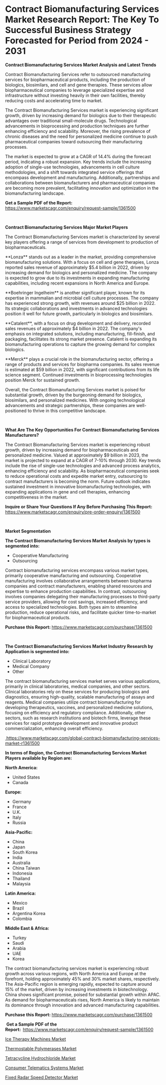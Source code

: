 <p><h1>Contract Biomanufacturing Services Market Research Report: The Key To Successful Business Strategy Forecasted for Period from 2024 - 2031</h1></p><p><strong>Contract Biomanufacturing Services Market Analysis and Latest Trends</strong></p>
<p><p>Contract Biomanufacturing Services refer to outsourced manufacturing services for biopharmaceutical products, including the production of biologics, biosimilars, and cell and gene therapies. These services allow biopharmaceutical companies to leverage specialized expertise and infrastructure without investing heavily in their own facilities, thereby reducing costs and accelerating time to market. </p><p>The Contract Biomanufacturing Services market is experiencing significant growth, driven by increasing demand for biologics due to their therapeutic advantages over traditional small-molecule drugs. Technological advancements in bioprocessing and production techniques are further enhancing efficiency and scalability. Moreover, the rising prevalence of chronic diseases and the need for personalized medicine continue to push pharmaceutical companies toward outsourcing their manufacturing processes.</p><p>The market is expected to grow at a CAGR of 14.4% during the forecast period, indicating a robust expansion. Key trends include the increasing adoption of single-use technologies, advancements in cell culture methodologies, and a shift towards integrated service offerings that encompass development and manufacturing. Additionally, partnerships and collaborations between biomanufacturers and pharmaceutical companies are becoming more prevalent, facilitating innovation and optimization in the biomanufacturing landscape.</p></p>
<p><strong>Get a Sample PDF of the Report:&nbsp;</strong> <a href="https://www.marketscagr.com/enquiry/request-sample/1361500?utm_campaign=1166&utm_medium=2&utm_source=Github&utm_content=ia&utm_term=05122024&utm_id=contract-biomanufacturing-services">https://www.marketscagr.com/enquiry/request-sample/1361500</a></p>
<p>&nbsp;</p>
<p><strong>Contract Biomanufacturing Services Major Market Players</strong></p>
<p><p>The Contract Biomanufacturing Services market is characterized by several key players offering a range of services from development to production of biopharmaceuticals. </p><p>**Lonza** stands out as a leader in the market, providing comprehensive biomanufacturing solutions. With a focus on cell and gene therapies, Lonza reported sales revenue of approximately $5.4 billion in 2022, driven by increasing demand for biologics and personalized medicine. The company is expected to grow due to its investments in expanding manufacturing capabilities, including recent expansions in North America and Europe.</p><p>**Boehringer Ingelheim** is another significant player, known for its expertise in mammalian and microbial cell culture processes. The company has experienced strong growth, with revenues around $25 billion in 2022. Its strategic collaborations and investments in advanced technologies position it well for future growth, particularly in biologics and biosimilars.</p><p>**Catalent**, with a focus on drug development and delivery, recorded sales revenues of approximately $4 billion in 2022. The company's emphasis on integrated solutions, including manufacturing, fill-finish, and packaging, facilitates its strong market presence. Catalent is expanding its biomanufacturing operations to capture the growing demand for complex biologics.</p><p>**Merck** plays a crucial role in the biomanufacturing sector, offering a range of products and services for biopharma companies. Its sales revenue is estimated at $59 billion in 2022, with significant contributions from its life science segment. Continued investments in bioprocessing technologies position Merck for sustained growth.</p><p>Overall, the Contract Biomanufacturing Services market is poised for substantial growth, driven by the burgeoning demand for biologics, biosimilars, and personalized medicines. With ongoing technological advancements and strategic partnerships, these companies are well-positioned to thrive in this competitive landscape.</p></p>
<p>&nbsp;</p>
<p><strong>What Are The Key Opportunities For Contract Biomanufacturing Services Manufacturers?</strong></p>
<p><p>The Contract Biomanufacturing Services market is experiencing robust growth, driven by increasing demand for biopharmaceuticals and personalized medicine. Valued at approximately $9 billion in 2023, the market is projected to expand at a CAGR of 7-10% through 2030. Key trends include the rise of single-use technologies and advanced process analytics, enhancing efficiency and scalability. As biopharmaceutical companies seek to reduce operational costs and expedite market entry, outsourcing to contract manufacturers is becoming the norm. Future outlook indicates sustained investment in innovative biomanufacturing technologies, with expanding applications in gene and cell therapies, enhancing competitiveness in the market.</p></p>
<p><strong>Inquire or Share Your Questions If Any Before Purchasing This Report:</strong> <a href="https://www.marketscagr.com/enquiry/pre-order-enquiry/1361500?utm_campaign=1166&utm_medium=2&utm_source=Github&utm_content=ia&utm_term=05122024&utm_id=contract-biomanufacturing-services">https://www.marketscagr.com/enquiry/pre-order-enquiry/1361500</a></p>
<p>&nbsp;</p>
<p><strong>Market Segmentation</strong></p>
<p><strong>The Contract Biomanufacturing Services Market Analysis by types is segmented into:</strong></p>
<p><ul><li>Cooperative Manufacturing</li><li>Outsourcing</li></ul></p>
<p><p>Contract biomanufacturing services encompass various market types, primarily cooperative manufacturing and outsourcing. Cooperative manufacturing involves collaborative arrangements between biopharma companies and contract manufacturers, enabling shared resources and expertise to enhance production capabilities. In contrast, outsourcing involves companies delegating their manufacturing processes to third-party service providers, allowing for cost savings, increased efficiency, and access to specialized technologies. Both types aim to streamline production, reduce operational risks, and facilitate quicker time-to-market for biopharmaceutical products.</p></p>
<p><strong>Purchase this Report:&nbsp;</strong><a href="https://www.marketscagr.com/purchase/1361500?utm_campaign=1166&utm_medium=2&utm_source=Github&utm_content=ia&utm_term=05122024&utm_id=contract-biomanufacturing-services">https://www.marketscagr.com/purchase/1361500</a></p>
<p>&nbsp;</p>
<p><strong>The Contract Biomanufacturing Services Market Industry Research by Application is segmented into:</strong></p>
<p><ul><li>Clinical Laboratory</li><li>Medical Company</li><li>Other</li></ul></p>
<p><p>The contract biomanufacturing services market serves various applications, primarily in clinical laboratories, medical companies, and other sectors. Clinical laboratories rely on these services for producing biologics and diagnostics, ensuring high-quality, scalable manufacturing of assays and reagents. Medical companies utilize contract biomanufacturing for developing therapeutics, vaccines, and personalized medicine solutions, focusing on efficiency and regulatory compliance. Additionally, other sectors, such as research institutions and biotech firms, leverage these services for rapid prototype development and innovative product commercialization, enhancing overall efficiency.</p></p>
<p><a href="https://www.marketscagr.com/global-contract-biomanufacturing-services-market-r1361500?utm_campaign=1166&utm_medium=2&utm_source=Github&utm_content=ia&utm_term=05122024&utm_id=contract-biomanufacturing-services">&nbsp;https://www.marketscagr.com/global-contract-biomanufacturing-services-market-r1361500</a></p>
<p><strong>In terms of Region, the Contract Biomanufacturing Services Market Players available by Region are:</strong></p>
<p>
    <p> <strong> North America: </strong>
        <ul>
            <li>United States</li>
            <li>Canada</li>
        </ul>
        </p> 
    <p> <strong> Europe: </strong>
        <ul>
            <li>Germany</li>
            <li>France</li>
            <li>U.K.</li>
            <li>Italy</li>
            <li>Russia</li>
        </ul>
        </p> 
    <p> <strong> Asia-Pacific: </strong>
        <ul>
            <li>China</li>
            <li>Japan</li>
            <li>South Korea</li>
            <li>India</li>
            <li>Australia</li>
            <li>China Taiwan</li>
            <li>Indonesia</li>
            <li>Thailand</li>
            <li>Malaysia</li>
        </ul>
        </p> 
    <p> <strong> Latin America: </strong>
        <ul>
            <li>Mexico</li>
            <li>Brazil</li>
            <li>Argentina Korea</li>
            <li>Colombia</li>
        </ul>
        </p> 
    <p> <strong> Middle East & Africa: </strong>
        <ul>
            <li>Turkey</li>
            <li>Saudi</li>
            <li>Arabia</li>
            <li>UAE</li>
            <li>Korea</li>
        </ul>
    </p>
    </p>
<p><p>The contract biomanufacturing services market is experiencing robust growth across various regions, with North America and Europe at the forefront, holding approximately 45% and 30% market shares, respectively. The Asia-Pacific region is emerging rapidly, expected to capture around 15% of the market, driven by increasing investments in biotechnology. China shows significant promise, poised for substantial growth within APAC. As demand for biopharmaceuticals rises, North America is likely to maintain its dominance through innovation and advanced manufacturing capabilities.</p></p>
<p><strong>Purchase this Report: </strong><a href="https://www.marketscagr.com/purchase/1361500?utm_campaign=1166&utm_medium=2&utm_source=Github&utm_content=ia&utm_term=05122024&utm_id=contract-biomanufacturing-services">https://www.marketscagr.com/purchase/1361500</a></p>
<p>&nbsp;<strong>Get a Sample PDF of the Report:&nbsp;&nbsp;</strong><a href="https://www.marketscagr.com/enquiry/request-sample/1361500?utm_campaign=1166&utm_medium=2&utm_source=Github&utm_content=ia&utm_term=05122024&utm_id=contract-biomanufacturing-services">https://www.marketscagr.com/enquiry/request-sample/1361500</a></p>
<p><strong></strong></p>
<p><p><a href="https://www.linkedin.com/pulse/ice-therapy-machines-market-analysis-future-growth-opportunities-a55wc?utm_campaign=1166&utm_medium=2&utm_source=Github&utm_content=ia&utm_term=05122024&utm_id=contract-biomanufacturing-services">Ice Therapy Machines Market</a></p><p><a href="https://issuu.com/reportprime-2/docs/thermostable-polymerases-market-size-2030.pptx?utm_campaign=1166&utm_medium=2&utm_source=Github&utm_content=ia&utm_term=05122024&utm_id=contract-biomanufacturing-services">Thermostable Polymerases Market</a></p><p><a href="https://www.linkedin.com/pulse/tetracycline-hydrochloride-market-report-size-revenue-forecast-hrume?utm_campaign=1166&utm_medium=2&utm_source=Github&utm_content=ia&utm_term=05122024&utm_id=contract-biomanufacturing-services">Tetracycline Hydrochloride Market</a></p><p><a href="https://github.com/willjis/Market-Research-Report-List-1/blob/main/consumer-telematics-systems-market.md?utm_campaign=1166&utm_medium=2&utm_source=Github&utm_content=ia&utm_term=05122024&utm_id=contract-biomanufacturing-services">Consumer Telematics Systems Market</a></p><p><a href="https://issuu.com/reportprime-2/docs/fixed-radar-speed-detector-market-size-2030.pptx?utm_campaign=1166&utm_medium=2&utm_source=Github&utm_content=ia&utm_term=05122024&utm_id=contract-biomanufacturing-services">Fixed Radar Speed Detector Market</a></p></p>